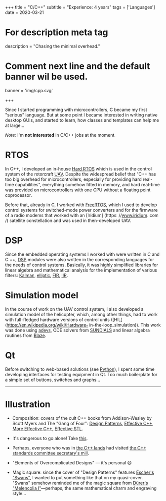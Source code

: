 +++
title = "C/C++"
subtitle = "Experience: 4 years"
tags = ['Languages']
date = 2020-03-21

# For description meta tag
description = "Chasing the minimal overhead."

# Comment next line and the default banner wil be used.
banner = 'img/cpp.svg'

+++

Since I started programming with microcontrollers, C became my first "serious" language. But at some point I became interested in writing native desktop GUIs, and started to learn, how classes and templates can help me at large...

*Note:* I'm **not interested** in C/C++ jobs at the moment.

# RTOS

In C++, I developed an in-house [Hard RTOS](https://en.wikipedia.org/wiki/Real-time_operating_system) which is used in the control system of the rotorcraft [UAV](https://en.wikipedia.org/wiki/Unmanned_aerial_vehicle). Despite the widespread belief that "C++ has too big overhead for microcontrollers, especially for providing hard real-time capabilities", everything somehow fitted in memory, and hard real-time was provided on microcontrollers with one CPU without a floating point coprocessor.

Before that, already in C, I worked with [FreeRTOS](https://freertos.org/), which I used to develop control systems for switched-mode power converters and for the firmware of a radio modems that worked with an [Iridium] (https: //www.iridium. com /) satellite constellation and was used in then-developed UAV.

# DSP

Since the embedded operating systems I worked with were written in C and C ++, [DSP](https://en.wikipedia.org/wiki/Digital_signal_processing) modules were also written in the corresponding languages for the needs of control systems. Basically, it was highly simplified libraries for linear algebra and mathematical analysis for the implementation of various filters: [Kalman](https://en.wikipedia.org/wiki/Kalman_filter), [elliptic](https://en.wikipedia.org/wiki/Elliptic_filter), [FIR](https://en.wikipedia.org/wiki/Finite_impulse_response), [IIR](https://en.wikipedia.org/wiki/Infinite_impulse_response).

# Simulation model

In the course of work on the UAV control system, I also developed a simulation model of the helicopter, which, among other things, had to work with full-fledged hardware versions of control units ([HIL](https://en.wikipedia.org/wiki/Hardware- in-the-loop_simulation)). This work was done using [adevs](https://web.ornl.gov/~nutarojj/adevs/), ODE solvers from [SUNDIALS](https://computing.llnl.gov/projects/sundials) and linear algebra routines from [Blaze](https://bitbucket.org/blaze-lib/blaze/src/master/).

# Qt

Before switching to web-based solutions (see [Python](/skills/python)), I spent some time developing interfaces for testing equipment in Qt. Too much boilerplate for a simple set of buttons, switches and graphs...

___
# Illustration

- Composition: covers of the cult C++ books from Addison-Wesley by Scott Myers and The "Gang of Four": [Design Patterns](https://www.amazon.com/Design-Patterns-Elements-Reusable-Object-Oriented/dp/0201633612/), [Effective C++](https://www.amazon.com/Effective-Specific-Improve-Programs-Designs/dp/0321334876/), [More Effective C++](https://www.amazon.com/More-Effective-Improve-Programs-Designs/dp/020163371X/), [Effective STL](https://www.amazon.com/Effective-STL-Specific-Standard-Template/dp/0201749629/).

- It's dangerous to go alone! Take [this](https://zelda.fandom.com/wiki/Triforce).

- Perhaps, everyone who was in [the C++ lands](http://goldns.ru/cppmap-2012.png) had visited [the C++ standards committee secretary's mill](https://herbsutter.com/).

- "Elements of Overcomplicated Designs" — it's personal 😄

- Magic square: since the cover of "Design Patterns" features [Escher's "Swans"](https://arthive.com/escher/works/200315~Swans), I wanted to put something like that on my quasi-cover. "Swans" somehow reminded me of the magic square from [Dürer's "Melencolia I"](https://en.wikipedia.org/wiki/Melencolia_I)—perhaps, the same mathematical charm and engraving style...
